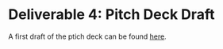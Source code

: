 # Deliverable 4: Pitch Deck Draft

A first draft of the ptich deck can be found [here](https://docs.google.com/presentation/d/1S7DucYNZgVqg_qV5fxao_YGd_p7gNUM6s9O6Q66PH1I/edit?usp=sharing).

